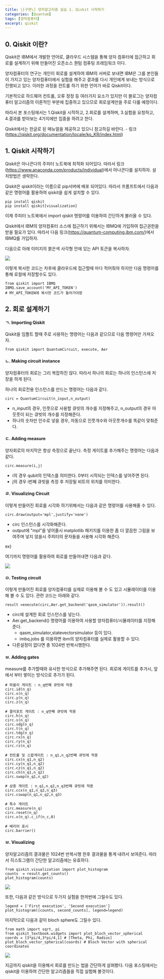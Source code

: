 ```yaml
---
title: \[구현\] 양자알고리즘 실습 1. Qiskit 시작하기
categories: [Quantum]
tags: [양자컴퓨터]
excerpt: qiskit
---
```




## 0. Qiskit 이란?

Qiskit은 IBM에서 개발한 언어로, 클라우드 시스템을 통해 양자 컴퓨터에 접근하고 회로를 설계하기 위해 만들어진 오픈소스 퀀텀 컴퓨팅 프레임워크 이다. 

 양자컴퓨터의 연구는 개인이 회로를 설계하여 IBM의 서버로 보내면 IBM은 그를 본인들이 가지고 있는 양자컴퓨터에서 실험을 해주고 결과를 다시 개인에게 보내는 방식으로 진행되고 있다.  이러한 과정을 컨트롤 하기 위한 언어가 바로 Qiskit이다. 

 기본적으로 하드웨어 컨트롤, 오류 정정 등 여러가지 요소가 있지만 이 블로그는 양자컴퓨터 알고리즘의 이론적인 부분에 집중하고 있으므로 회로설계만을 주로 다룰 예정이다. 

 따라서 본 포스팅에서는 1.Qiskit을 시작하고, 2.회로를 설계하며, 3.실험을 요청하고, 4.결과를 받아보는 4가지에만 집중을 하려고 한다. 

 Qiskit에서는 한글로 된 매뉴얼을 제공하고 있으니 참고하길 바란다. - 링크(https://qiskit.org/documentation/locale/ko_KR/index.html)



## 1. Qiskit 시작하기

Qiskit은 아나콘다의 주피터 노트북에 최적화 되어있다. 따라서 링크(https://www.anaconda.com/products/individual)에서 아나콘다를 설치하자. 설치방법은 생략한다. 



Qiskit은 qiskit이라는 이름으로  pip서버에 배포 되어있다. 따라서 프롬프트에서 다음과 같은 명령어를 활용하여 qiskit을 쉽게 설치할 수 있다.

```
pip install qiskit
pip install qiskit[visualization]
```

 

이제 주피터 노트북에서 import qiskit 명령어를 이용하여 간단하게 불러올 수 있다.



Qiskit에서 IBM의 양자컴퓨터 소스에 접근하기 위해서는 IBMQ에 가입하여 접근권한을 받을 필요가 있다. 따라서 다음 링크(https://quantum-computing.ibm.com/)에서 IBMQ를 가입하자. 



다음으로 아래 이미지의 붉은색 사각형 안에 있는 API 토큰을 복사하자. 

![](/assets/img/post/2021-03-11/figure1.png)

이렇게 복사한 코드는 차후에 클라우드에 접근할때 마다 적어줘야 하지만 다음 명령어를 통해 로컬에 저장할수도 있다.

```
from qiskit import IBMQ
IBMQ.save_account('MY_API_TOKEN')
# MY_API_TOKEN에 복사한 코드가 들어가야함
```



## 2. 회로 설계하기

#### ㄱ.  Importing Qiskit

Qiskit을 임폴트 할때 주로 사용하는 명령어는 다음과 같으므로 다음 명령어만 가져오자.

```
from qiskit import QuantumCircuit, execute, Aer
```



#### ㄴ. Making circuit instance

양자컴퓨터의 회로는 그리 복잡하진 않다. 따라서 하나의 회로는 하나의 인스턴스에 저장을 하게 된다.

하나의 회로전용 인스턴스를 만드는 명령어는 다음과 같다.

```
circ = QuantumCircuit(n_input,n_output)
```

- n_input의 경우, 인풋으로 사용할 큐빗의 개수를 지정해주고, n_output의 경우 아웃풋이 되는 큐빗의 개수를 지정해준다.
- 하나의 숫자만 인수로 넣을 경우, 자동으로 인풋개수와 아웃풋개수를 똑같이 맞춰준다. 



#### ㄷ. Adding measure

양자회로의 마지막은 항상 측정으로 끝난다. 측정 게이트를 추가해주는 명령어는 다음과 같다. 

```
circ.measure(i,j)
```

- i의 경우 qubit의 인덱스를 의미한다. 0부터 시작되는 인덱스를 넣어주면 된다.
- j의 경우 i번째 큐빗을 측정 후  저장될 비트의 위치를 의미한다. 



#### ㄹ. Visualizing Circuit

이렇게 만들어진 회로를 시각화 하기위해서는 다음과 같은 명령어를 사용해줄 수 있다. 

```
circ.draw(output='mpl',justify='none')
```

- circ 인스턴스를 시각화해준다.
- output에 "mpl"을 넣어줄시 matplotlib 패키지를 이용한 좀 더 깔끔한 그림을 보여주며 넣지 않을시 주피터의 문자들을 사용해 시각화 해준다. 



ex)

여기까지 명령어를 활용하여 회로를 만들어내면 다음과 같다. 

![](/assets/img/post/2021-03-11/figure2.PNG)



#### ㅁ. Testing circuit

이렇게 만들어진 회로를 양자컴퓨터를 실제로 이용해 볼 수 도 있고 시뮬레이터를 이용해 볼 수 도 있다. 관련 코드는 아래와 같다.

```
result =execute(circ,Aer.get_backend('qasm_simulator')).result()
```

- circ에 설계한 회로 인스턴스를 넣는다.
- Aer.get_backend() 명령어를 이용하여 사용할 양자컴퓨터/시뮬레이터를 지정해준다.
  - qasm_simulator,statevectorsimulator 등이 있다. 
  - imbq.jobs 를 이용하면 ibm의 양자컴퓨터를 실제로 활용할 수 있다.
- 다른설정이 없다면 총 1024번 반복시행한다. 



#### ㅂ. Adding gates

measure를 추가할때와 유사한 방식으로 추가해주면 된다. 회로에 게이트를 추가시, 앞에서 부터 쌓이는 방식으로 추가가 된다.

```
# 파울리 게이트 : n_q번째 큐빗에 적용
circ.id(n_q)
circ.x(n_q)
circ.y(n_q)
circ.z(n_q)

# 클리포트 게이트 : n_q번째 큐빗에 적용
circ.h(n_q)
circ.s(n_q)
circ.sdg(n_q)
circ.t(n_q)
circ.tdg(n_q)
circ.rx(n_q)
circ.ry(n_q)
circ.rz(n_q)

# 컨트롤 및 스왑게이트 : n_q1,n_q2번째 큐빗에 적용
circ.cx(n_q1,n_q2)
circ.cy(n_q1,n_q2)
circ.cz(n_q1,n_q2)
circ.ch(n_q1,n_q2)
circ.swap(n_q1,n_q2)

# 삼중 게이트 : n_q1,n_q2,n_q3번째 큐빗에 적용
circ.ccx(n_q1,n_q2,n_q3)
circ.cswap(n_q1,n_q2,n_q3)

# 특수 게이트
circ.measure(n_q)
circ.reset(n_q)
circ.x(n_q).c_if(n_c,0)

# 배리어 표시
circ.barrier()
```



#### ㅂ. Visualizing

양자알고리즘의 결과물은 1024번 반복시행 한후 결과물을 통계 내려서 보여준다. 따라서 히스토그램이 간단한 알고리즘에는 유효하다.

```
from qiskit.visualization import plot_histogram
counts  = result.get_counts()
plot_histogram(counts)
```

![](/assets/img/post/2021-03-11/figure3.PNG)

또한, 다음과 같은 방식으로 두가지 실험을 한꺼번에 그릴수도 있다. 

```
legend = ['First execution', 'Second execution']
plot_histogram([counts, second_counts], legend=legend)
```



마지막으로 다음과 같이 bloch sphere도 그릴수 있다.

```
from math import sqrt, pi
from qiskit_textbook.widgets import plot_bloch_vector_spherical
coords = [3*pi/4,3*pi/4,1] # [Theta, Phi, Radius]
plot_bloch_vector_spherical(coords) # Bloch Vector with spherical coordinates
```

![](/assets/img/post/2021-03-11/figure4.PNG)



지금까지 qiskit을 이용해서 회로를 만드는 법을 간단하게 살펴봤다. 다음 포스팅에서는 qiskit을 이용하여 간단한 알고리즘들을 직접 실험해 볼것이다. 
